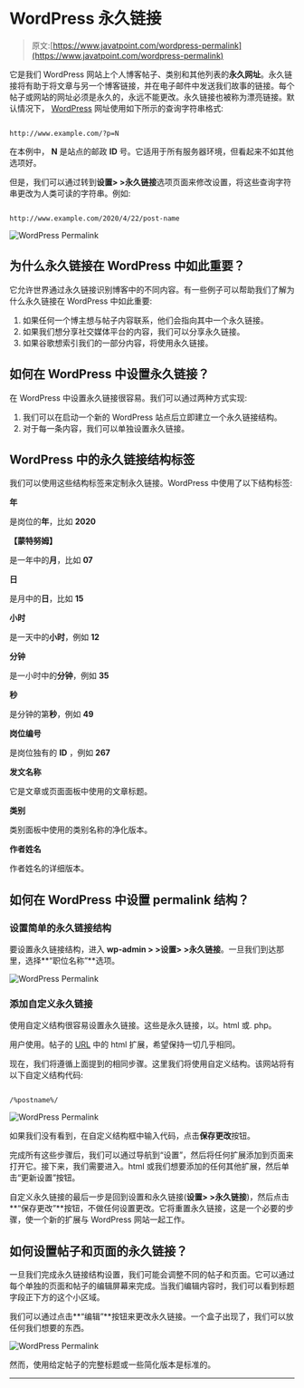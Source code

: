 # WordPress 永久链接

> 原文:[https://www.javatpoint.com/wordpress-permalink](https://www.javatpoint.com/wordpress-permalink)

它是我们 WordPress 网站上个人博客帖子、类别和其他列表的**永久网址**。永久链接将有助于将文章与另一个博客链接，并在电子邮件中发送我们故事的链接。每个帖子或网站的网址必须是永久的，永远不能更改。永久链接也被称为漂亮链接。默认情况下， [WordPress](https://www.javatpoint.com/wordpress-tutorial) 网址使用如下所示的查询字符串格式:

```

http://www.example.com/?p=N

```

在本例中， **N** 是站点的邮政 **ID** 号。它适用于所有服务器环境，但看起来不如其他选项好。

但是，我们可以通过转到**设置> >永久链接**选项页面来修改设置，将这些查询字符串更改为人类可读的字符串。例如:

```

http://www.example.com/2020/4/22/post-name

```

![WordPress Permalink](../Images/7aa302c764d8e8ac6a0323198ed118ed.png)

## 为什么永久链接在 WordPress 中如此重要？

它允许世界通过永久链接识别博客中的不同内容。有一些例子可以帮助我们了解为什么永久链接在 WordPress 中如此重要:

1.  如果任何一个博主想与帖子内容联系，他们会指向其中一个永久链接。
2.  如果我们想分享社交媒体平台的内容，我们可以分享永久链接。
3.  如果谷歌想索引我们的一部分内容，将使用永久链接。

## 如何在 WordPress 中设置永久链接？

在 WordPress 中设置永久链接很容易。我们可以通过两种方式实现:

1.  我们可以在启动一个新的 WordPress 站点后立即建立一个永久链接结构。
2.  对于每一条内容，我们可以单独设置永久链接。

## WordPress 中的永久链接结构标签

我们可以使用这些结构标签来定制永久链接。WordPress 中使用了以下结构标签:

**年**

是岗位的**年**，比如 **2020**

**【蒙特努姆】**

是一年中的**月**，比如 **07**

**日**

是月中的**日**，比如 **15**

**小时**

是一天中的**小时**，例如 **12**

**分钟**

是一小时中的**分钟**，例如 **35**

**秒**

是分钟的第**秒**，例如 **49**

**岗位编号**

是岗位独有的 **ID** ，例如 **267**

**发文名称**

它是文章或页面面板中使用的文章标题。

**类别**

类别面板中使用的类别名称的净化版本。

**作者姓名**

作者姓名的详细版本。

## 如何在 WordPress 中设置 permalink 结构？

### 设置简单的永久链接结构

要设置永久链接结构，进入 **wp-admin > >设置> >永久链接**。一旦我们到达那里，选择**“职位名称”**选项。

![WordPress Permalink](../Images/6af269666fd5cc5f72942e68ed422816.png)

### 添加自定义永久链接

使用自定义结构很容易设置永久链接。这些是永久链接，以。html 或. php。

用户使用。帖子的 [URL](https://www.javatpoint.com/url-full-form) 中的 html 扩展，希望保持一切几乎相同。

现在，我们将遵循上面提到的相同步骤。这里我们将使用自定义结构。该网站将有以下自定义结构代码:

```

/%postname%/

```

![WordPress Permalink](../Images/f2225d1d765c4e13151f8fa0a41ba865.png)

如果我们没有看到，在自定义结构框中输入代码，点击**保存更改**按钮。

完成所有这些步骤后，我们可以通过导航到“设置”，然后将任何扩展添加到页面来打开它。接下来，我们需要进入。html 或我们想要添加的任何其他扩展，然后单击“更新设置”按钮。

自定义永久链接的最后一步是回到设置和永久链接(**设置> >永久链接**)，然后点击**“保存更改”**按钮，不做任何设置更改。它将重置永久链接，这是一个必要的步骤，使一个新的扩展与 WordPress 网站一起工作。

## 如何设置帖子和页面的永久链接？

一旦我们完成永久链接结构设置，我们可能会调整不同的帖子和页面。它可以通过每个单独的页面和帖子的编辑屏幕来完成。当我们编辑内容时，我们可以看到标题字段正下方的这个小区域。

我们可以通过点击**“编辑”**按钮来更改永久链接。一个盒子出现了，我们可以放任何我们想要的东西。

![WordPress Permalink](../Images/8165631e475b264ce0602f43dd842a21.png)

然而，使用给定帖子的完整标题或一些简化版本是标准的。

* * *
